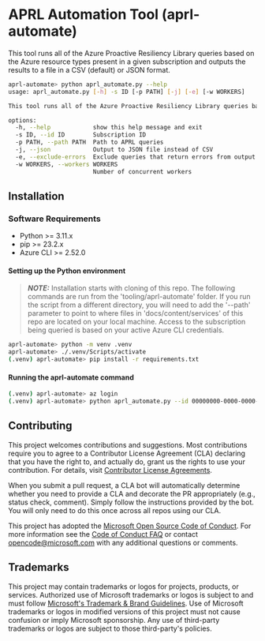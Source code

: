 # APRL Automation Tool (aprl-automate)

This tool runs all of the Azure Proactive Resiliency Library queries based on the Azure resource types present in a given subscription and outputs the results to a file in a CSV (default) or JSON format.

```bash
aprl-automate> python aprl_automate.py --help
usage: aprl_automate.py [-h] -s ID [-p PATH] [-j] [-e] [-w WORKERS]

This tool runs all of the Azure Proactive Resiliency Library queries based on the Azure resource types present in a given subscription.

options:
  -h, --help            show this help message and exit
  -s ID, --id ID        Subscription ID
  -p PATH, --path PATH  Path to APRL queries
  -j, --json            Output to JSON file instead of CSV
  -e, --exclude-errors  Exclude queries that return errors from output
  -w WORKERS, --workers WORKERS
                        Number of concurrent workers
```

## Installation

### Software Requirements
- Python     >= 3.11.x
- pip        >= 23.2.x
- Azure CLI  >= 2.52.0

#### Setting up the Python environment
> **_NOTE:_**  Installation starts with cloning of this repo.  The following commands are run from the 'tooling/aprl-automate' folder.  If you run the script from a different directory, you will need to add the '--path' parameter to point to where files in 'docs/content/services' of this repo are located on your local machine.  Access to the subscription being queried is based on your active Azure CLI credentials.

```bash
aprl-automate> python -m venv .venv
aprl-automate> ./.venv/Scripts/activate
(.venv) aprl-automate> pip install -r requirements.txt
```

#### Running the aprl-automate command
```bash
(.venv) aprl-automate> az login
(.venv) aprl-automate> python aprl_automate.py --id 00000000-0000-0000-0000-000000000000 --exclude-errors
```
## Contributing

This project welcomes contributions and suggestions.  Most contributions require you to agree to a
Contributor License Agreement (CLA) declaring that you have the right to, and actually do, grant us
the rights to use your contribution. For details, visit [Contributor License Agreements](https://cla.opensource.microsoft.com).

When you submit a pull request, a CLA bot will automatically determine whether you need to provide
a CLA and decorate the PR appropriately (e.g., status check, comment). Simply follow the instructions
provided by the bot. You will only need to do this once across all repos using our CLA.

This project has adopted the [Microsoft Open Source Code of Conduct](https://opensource.microsoft.com/codeofconduct/).
For more information see the [Code of Conduct FAQ](https://opensource.microsoft.com/codeofconduct/faq/) or
contact [opencode@microsoft.com](mailto:opencode@microsoft.com) with any additional questions or comments.

## Trademarks

This project may contain trademarks or logos for projects, products, or services. Authorized use of Microsoft
trademarks or logos is subject to and must follow
[Microsoft's Trademark & Brand Guidelines](https://www.microsoft.com/en-us/legal/intellectualproperty/trademarks/usage/general).
Use of Microsoft trademarks or logos in modified versions of this project must not cause confusion or imply Microsoft sponsorship.
Any use of third-party trademarks or logos are subject to those third-party's policies.

